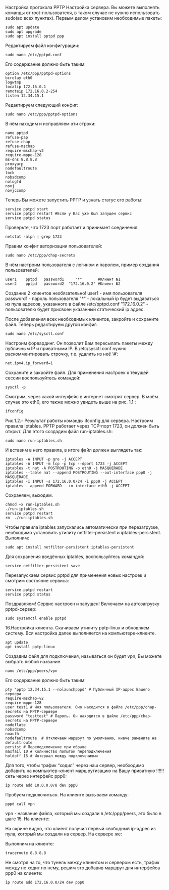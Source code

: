 Настройка протокола PPTP 
Настройка сервера.
Вы можете выполнять команды от root-пользователя, в таком случае не нужно использовать sudo(во всех пунктах). Первым делом установим необходимые пакеты:

```
sudo apt update
sudo apt upgrade 
sudo apt install pptpd ppp
```

Редактируем файл конфигурации:

```
sudo nano /etc/pptpd.conf                                                                                          
```

Его содержание должно быть таким:

```
option /etc/ppp/pptpd-options
bcrelay eth0
logwtmp
localip 172.16.0.1
remoteip 172.16.0.2-254
listen 12.34.15.1
```

Редактируем следующий конфиг:

```
sudo nano /etc/ppp/pptpd-options
```

В нём находим и исправляем эти строки:

```
name pptpd
refuse-pap
refuse-chap
refuse-mschap
require-mschap-v2
require-mppe-128
ms-dns 8.8.8.8
proxyarp
nodefaultroute
lock
nobsdcomp
nologfd
novj
novjccomp
```

Теперь Вы можете запустить PPTP и узнать статус его работы:

```
service pptpd start
service pptpd restart #Если у Вас уже был запущен сервис
service pptpd status
```

Проверьте, что 1723 порт работает и принимает соединения:

```
netstat -alpn | grep 1723
```

Правим конфиг авторизации пользователей:

```
sudo nano /etc/ppp/chap-secrets
```

В нём настроим пользователя с логином и паролем, пример создания пользователей:

```
user1    pptpd   password1     "*"       #Клиент №1
user2    pptpd   password2  "172.16.0.2" #Клиент №2 
```

Создание 2 клиентов необязательно! 
user1 - имя пользователя
password1 - пароль пользователя
"*" - локальный ip будет выдаваться из пула адресов, указанного в файле /etc/pptpd.conf
"172.16.0.2" - пользователю будет присвоен указанный статический ip адрес.

После добавления всех необходимых клиентов, закройте и сохраните файл.
Теперь редактируем другой конфиг:

```
sudo nano /etc/sysctl.conf
```

Настроим форвардинг. Он позволит Вам пересылать пакеты между публичным IP и приватными IP.
В /etc/sysctl.conf нужно раскомментировать строчку, т.е. удалить из неё ‘#’:

```
net.ipv4.ip_forward=1
```

Сохраните и закройте файл.
Для применения настроек к текущей сессии воспользуйтесь командой:

```
sysctl -p
```

Смотрим, через какой интерфейс в интернет смотрит сервер. В моём случае это eth0, его также можно увидеть выше на рис. 1.1.:

```
ifconfig
```

Рис.1.2.- Результат работы команды ifconfig для сервера.
Настроим правила iptables. PPTP работает через TCP-порт 1723, он должен быть открыт. Для этого создадим файл run-iptables.sh:

```
sudo nano run-iptables.sh
```

И вставим в него правила, в итоге файл должен выглядеть так:

```
iptables -A INPUT -p gre -j ACCEPT
iptables -A INPUT -m tcp -p tcp --dport 1723 -j ACCEPT
iptables -t nat -A POSTROUTING -o eth0 -j MASQUERADE
iptables --table nat --append POSTROUTING --out-interface ppp0 -j MASQUERADE
iptables -I INPUT -s 172.16.0.0/24 -i ppp0 -j ACCEPT
iptables --append FORWARD --in-interface eth0 -j ACCEPT
```

Сохраняем, выходим.

```
chmod +x run-iptables.sh
./run-iptables.sh
service pptpd restart
rm  ./run-iptables.sh
```

Чтобы правила iptables запускались автоматически при перезагрузке, необходимо установить утилиту netfilter-persistent  и iptables-persistent. Выполним:

```
sudo apt install netfilter-persistent iptables-persistent
```

Для сохранения введённых iptables, воспользуйтесь командой:

```
service netfilter-persistent save
```

Перезапускаем сервис pptpd для применения новых настроек и смотрим состояние сервиса:

```
service pptpd restart
service pptpd status
```
Поздравляем! Сервис настроен и запущен! Включаем на автозагрузку pptpd-сервер: 

```
sudo systemctl enable pptpd
```

16.Настройка клиента. Скачиваем утилиту pptp-linux и обновляем систему. Вся настройка далее выполняется на компьютере-клиенте.

```
apt update
apt install pptp-linux
```
Создадим файл для подключения, называться он будет vpn, Вы можете выбрать любой название.
```
nano /etc/ppp/peers/vpn
```

Его содержание должно быть таким:

```
pty "pptp 12.34.15.1 --nolaunchpppd" # Публичный IP-адрес Вашего сервера
require-mschap-v2
require-mppe-128
user test1 # Имя пользователя. Оно находится в файле /etc/ppp/chap-secrets на PPTP-сервере
password "testtest" # Пароль. Он находится в файле /etc/ppp/chap-secrets на PPTP-сервере
nodeflate
nobsdcomp
noauth
nodefaultroute  # Отключаем маршрут по умолчанию, иначе замените на defaultroute
persist # Переподключение при обрыве
maxfail 10 # Количество попыток переподключения
holdoff 15 # Интервал между подключениями
```

Для того, чтобы трафик “ходил” через наш сервер, необходимо добавить на компьютер-клиент маршрутизацию на Вашу приватную !!!!!! сеть через интерфейс ppp0:

```
ip route add 10.0.0.0/8 dev ppp0
```

Пробуем подключиться. На клиенте вызываем команду:

```
pppd call vpn
```

vpn - название файла, который мы создали в /etc/ppp/peers, это было в шаге 15.
На клиенте:

На скрине видно, что клиент получил первый свободный ip-адрес из пула, который мы создали на сервер. На сервере же:

Выполним на клиенте:

```
traceroute 8.8.8.8
```
Не смотря на то, что тунель между клиентом и сервером есть, трафик между не ходит по нему, решим это добавив маршрут для интерфейса ppp0 на клиенте:

```
ip route add 172.16.0.0/24 dev ppp0

```
